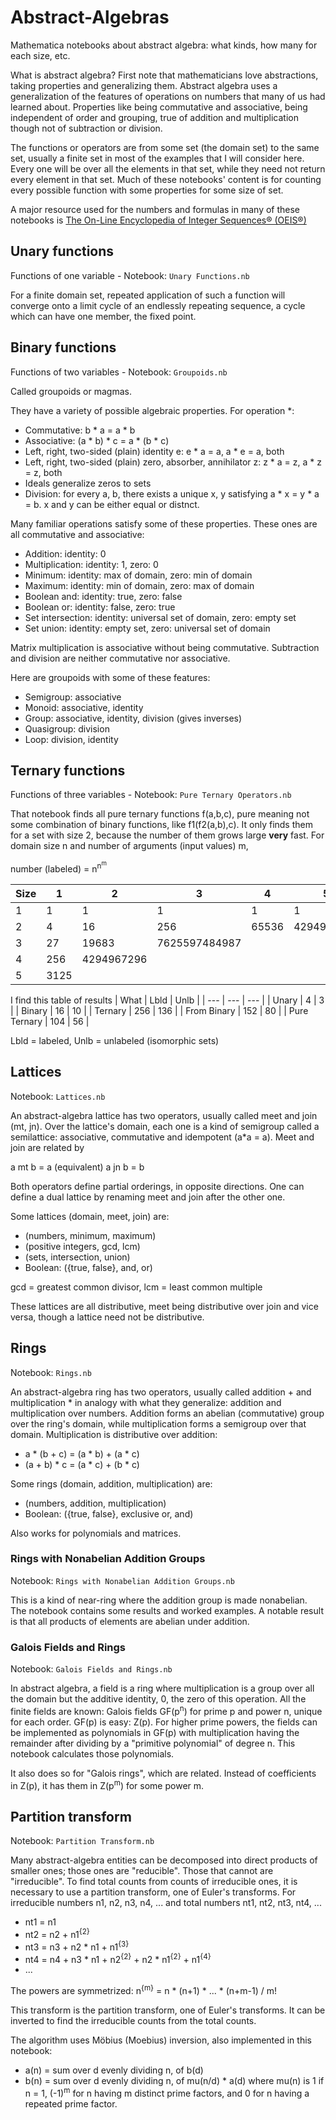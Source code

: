# Abstract-Algebras
Mathematica notebooks about abstract algebra: what kinds, how many for each size, etc.

What is abstract algebra? First note that mathematicians love abstractions, taking properties and generalizing them. Abstract algebra uses a generalization of the features of operations on numbers that many of us had learned about. Properties like being commutative and associative, being independent of order and grouping, true of addition and multiplication though not of subtraction or division.

The functions or operators are from some set (the domain set) to the same set, usually a finite set in most of the examples that I will consider here. Every one will be over all the elements in that set, while they need not return every element in that set. Much of these notebooks' content is for counting every possible function with some properties for some size of set.

A major resource used for the numbers and formulas in many of these notebooks is [The On-Line Encyclopedia of Integer Sequences® (OEIS®)](https://oeis.org/)


## Unary functions
Functions of one variable - Notebook: `Unary Functions.nb`

For a finite domain set, repeated application of such a function will converge onto a limit cycle of an endlessly repeating sequence, a cycle which can have one member, the fixed point.


## Binary functions
Functions of two variables - Notebook: `Groupoids.nb`

Called groupoids or magmas.

They have a variety of possible algebraic properties. For operation *:
* Commutative: b * a = a * b
* Associative: (a * b) * c = a * (b * c)
* Left, right, two-sided (plain) identity e: e * a = a, a * e = a, both
* Left, right, two-sided (plain) zero, absorber, annihilator z: z * a = z, a * z = z, both
* Ideals generalize zeros to sets
* Division: for every a, b, there exists a unique x, y satisfying a * x = y * a = b. x and y can be either equal or distnct.

Many familiar operations satisfy some of these properties. These ones are all commutative and associative:
* Addition: identity: 0
* Multiplication: identity: 1, zero: 0
* Minimum: identity: max of domain, zero: min of domain
* Maximum: identity: min of domain, zero: max of domain
* Boolean and: identity: true, zero: false
* Boolean or: identity: false, zero: true
* Set intersection: identity: universal set of domain, zero: empty set
* Set union: identity: empty set, zero: universal set of domain

Matrix multiplication is associative without being commutative. Subtraction and division are neither commutative nor associative.

Here are groupoids with some of these features:
* Semigroup: associative
* Monoid: associative, identity
* Group: associative, identity, division (gives inverses)
* Quasigroup: division
* Loop: division, identity


## Ternary functions
Functions of three variables - Notebook: `Pure Ternary Operators.nb`

That notebook finds all pure ternary functions f(a,b,c), pure meaning not some combination of binary functions, like f1(f2(a,b),c). It only finds them for a set with size 2, because the number of them grows large **very** fast. For domain size n and number of arguments (input values) m,

number (labeled) = n<sup>n<sup>m</sup></sup>

| Size | 1 | 2 | 3 | 4 | 5 | 6 |
| --- | --- | --- | --- | --- | --- | --- |
| 1 | 1 | 1 | 1 | 1 | 1 | 1 |
| 2 | 4 | 16 | 256 | 65536 | 4294967296 |
| 3 | 27 | 19683 | 7625597484987 |
| 4 | 256 | 4294967296 |
| 5 | 3125 |

I find this table of results
| What | Lbld | Unlb |
| --- | --- | --- |
| Unary | 4 | 3 |
| Binary | 16 | 10 |
| Ternary | 256 | 136 |
| From Binary | 152 | 80 |
| Pure Ternary | 104 | 56 |

Lbld = labeled, Unlb = unlabeled (isomorphic sets)


## Lattices
Notebook: `Lattices.nb`

An abstract-algebra lattice has two operators, usually called meet and join (mt, jn). Over the lattice's domain, each one is a kind of semigroup called a semilattice: associative, commutative and idempotent (a*a = a). Meet and join are related by

a mt b = a (equivalent) a jn b = b

Both operators define partial orderings, in opposite directions. One can define a dual lattice by renaming meet and join after the other one.

Some lattices (domain, meet, join) are:
* (numbers, minimum, maximum)
* (positive integers, gcd, lcm)
* (sets, intersection, union)
* Boolean: ({true, false}, and, or)

gcd = greatest common divisor, lcm = least common multiple

These lattices are all distributive, meet being distributive over join and vice versa, though a lattice need not be distributive.


## Rings
Notebook: `Rings.nb`

An abstract-algebra ring has two operators, usually called addition + and multiplication * in analogy with what they generalize: addition and multiplication over numbers. Addition forms an abelian (commutative) group over the ring's domain, while multiplication forms a semigroup over that domain. Multiplication is distributive over addition:
* a * (b + c) = (a * b) + (a * c)
* (a + b) * c = (a * c) + (b * c)

Some rings (domain, addition, multiplication) are:
* (numbers, addition, multiplication)
* Boolean: ({true, false}, exclusive or, and)

Also works for polynomials and matrices.


### Rings with Nonabelian Addition Groups
Notebook: `Rings with Nonabelian Addition Groups.nb`

This is a kind of near-ring where the addition group is made nonabelian. The notebook contains some results and worked examples. A notable result is that all products of elements are abelian under addition.


### Galois Fields and Rings
Notebook: `Galois Fields and Rings.nb`

In abstract algebra, a field is a ring where multiplication is a group over all the domain but the additive identity, 0, the zero of this operation. All the finite fields are known: Galois fields GF(p<sup>n</sup>) for prime p and power n, unique for each order. GF(p) is easy: Z(p). For higher prime powers, the fields can be implemented as polynomials in GF(p) with multiplication having the remainder after dividing by a "primitive polynomial" of degree n. This notebook calculates those polynomials.

It also does so for "Galois rings", which are related. Instead of coefficients in Z(p), it has them in Z(p<sup>m</sup>) for some power m.


## Partition transform
Notebook: `Partition Transform.nb`

Many abstract-algebra entities can be decomposed into direct products of smaller ones; those ones are "reducible". Those that cannot are "irreducible". To find total counts from counts of irreducible ones, it is necessary to use a partition transform, one of Euler's transforms. For irreducible numbers n1, n2, n3, n4, ... and total numbers nt1, nt2, nt3, nt4, ...
* nt1 = n1
* nt2 = n2 + n1<sup>{2}</sup>
* nt3 = n3 + n2 * n1 + n1<sup>{3}</sup>
* nt4 = n4 + n3 * n1 + n2<sup>{2}</sup> + n2 * n1<sup>{2}</sup> + n1<sup>{4}</sup> 
* ...

The powers are symmetrized: n<sup>{m}</sup> = n * (n+1) * ... * (n+m-1) / m!

This transform is the partition transform, one of Euler's transforms. It can be inverted to find the irreducible counts from the total counts.

The algorithm uses Möbius (Moebius) inversion, also implemented in this notebook:
* a(n) = sum over d evenly dividing n, of b(d)
* b(n) = sum over d evenly dividing n, of mu(n/d) * a(d)
where mu(n) is 1 if n = 1, (-1)<sup>m</sup> for n having m distinct prime factors, and 0 for n having a repeated prime factor.
